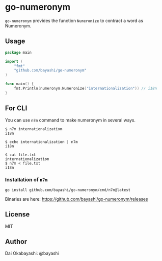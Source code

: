 # go-numeronym

`go-numeronym` provides the function `Numeronize` to contract a word as Numeronym.

## Usage

```go
package main

import (
    "fmt"
    "github.com/bayashi/go-numeronym"
)

func main() {
    fmt.Println(numeronym.Numeronize("internationalization")) // i18n
}
```

## For CLI

You can use `n7m` command to make numeronym in several ways.

    $ n7m internationalization
    i18n

    $ echo internationalization | n7m
    i18n

    $ cat file.txt
    internationalization
    $ n7m < file.txt
    i18n

### Installation of `n7m`

    go install github.com/bayashi/go-numeronym/cmd/n7m@latest

Binaries are here: https://github.com/bayashi/go-numeronym/releases

## License

MIT

## Author

Dai Okabayashi: @bayashi
